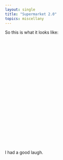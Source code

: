 ```yaml
---
layout: single
title: "Supermarket 2.0"
topics: miscellany
---
```

So this is what it looks like:

<object width="425" height="350"><param name="movie" value="http://www.youtube.com/v/e9MgHuitMwU"></param><param name="wmode" value="transparent"></param><embed src="http://www.youtube.com/v/e9MgHuitMwU" type="application/x-shockwave-flash" wmode="transparent" width="425" height="350"></embed></object>

I had a good laugh.